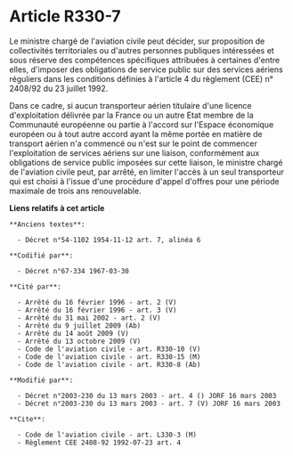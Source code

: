 # Article R330-7

Le ministre chargé de l'aviation civile peut décider, sur proposition de collectivités territoriales ou d'autres personnes
publiques intéressées et sous réserve des compétences spécifiques attribuées à certaines d'entre elles, d'imposer des
obligations de service public sur des services aériens réguliers dans les conditions définies à l'article 4 du règlement
(CEE) n° 2408/92 du 23 juillet 1992.

Dans ce cadre, si aucun transporteur aérien titulaire d'une licence d'exploitation délivrée par la France ou un autre Etat
membre de la Communauté européenne ou partie à l'accord sur l'Espace économique européen ou à tout autre accord ayant la même
portée en matière de transport aérien n'a commencé ou n'est sur le point de commencer l'exploitation de services aériens sur
une liaison, conformément aux obligations de service public imposées sur cette liaison, le ministre chargé de l'aviation
civile peut, par arrêté, en limiter l'accès à un seul transporteur qui est choisi à l'issue d'une procédure d'appel d'offres
pour une période maximale de trois ans renouvelable.

**Liens relatifs à cet article**

	**Anciens textes**:

	  - Décret n°54-1102 1954-11-12 art. 7, alinéa 6

	**Codifié par**:

	  - Décret n°67-334 1967-03-30

	**Cité par**:

	  - Arrêté du 16 février 1996 - art. 2 (V)
	  - Arrêté du 16 février 1996 - art. 3 (V)
	  - Arrêté du 31 mai 2002 - art. 2 (V)
	  - Arrêté du 9 juillet 2009 (Ab)
	  - Arrêté du 14 août 2009 (V)
	  - Arrêté du 13 octobre 2009 (V)
	  - Code de l'aviation civile - art. R330-10 (V)
	  - Code de l'aviation civile - art. R330-15 (M)
	  - Code de l'aviation civile - art. R330-8 (Ab)

	**Modifié par**:

	  - Décret n°2003-230 du 13 mars 2003 - art. 4 () JORF 16 mars 2003
	  - Décret n°2003-230 du 13 mars 2003 - art. 7 (V) JORF 16 mars 2003

	**Cite**:

	  - Code de l'aviation civile - art. L330-3 (M)
	  - Règlement CEE 2408-92 1992-07-23 art. 4
